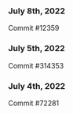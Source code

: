 ### July 8th, 2022

Commit #12359

### July 5th, 2022

Commit #314353


### July 4th, 2022

Commit #72281
